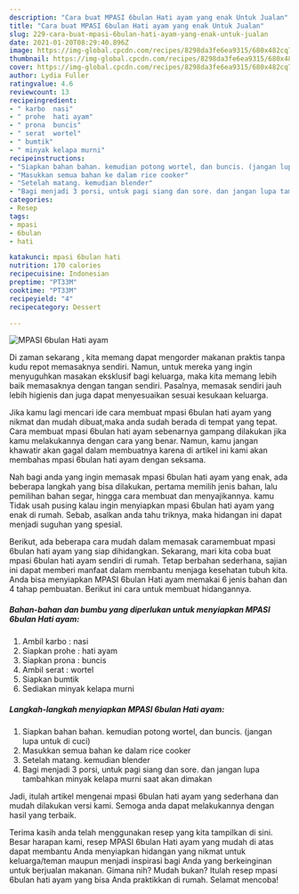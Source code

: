 ```yaml
---
description: "Cara buat MPASI 6bulan Hati ayam yang enak Untuk Jualan"
title: "Cara buat MPASI 6bulan Hati ayam yang enak Untuk Jualan"
slug: 229-cara-buat-mpasi-6bulan-hati-ayam-yang-enak-untuk-jualan
date: 2021-01-20T08:29:40.896Z
image: https://img-global.cpcdn.com/recipes/8298da3fe6ea9315/680x482cq70/mpasi-6bulan-hati-ayam-foto-resep-utama.jpg
thumbnail: https://img-global.cpcdn.com/recipes/8298da3fe6ea9315/680x482cq70/mpasi-6bulan-hati-ayam-foto-resep-utama.jpg
cover: https://img-global.cpcdn.com/recipes/8298da3fe6ea9315/680x482cq70/mpasi-6bulan-hati-ayam-foto-resep-utama.jpg
author: Lydia Fuller
ratingvalue: 4.6
reviewcount: 13
recipeingredient:
- " karbo  nasi"
- " prohe  hati ayam"
- " prona  buncis"
- " serat  wortel"
- " bumtik"
- " minyak kelapa murni"
recipeinstructions:
- "Siapkan bahan bahan. kemudian potong wortel, dan buncis. (jangan lupa untuk di cuci)"
- "Masukkan semua bahan ke dalam rice cooker"
- "Setelah matang. kemudian blender"
- "Bagi menjadi 3 porsi, untuk pagi siang dan sore. dan jangan lupa tambahkan minyak kelapa murni saat akan dimakan"
categories:
- Resep
tags:
- mpasi
- 6bulan
- hati

katakunci: mpasi 6bulan hati 
nutrition: 170 calories
recipecuisine: Indonesian
preptime: "PT33M"
cooktime: "PT33M"
recipeyield: "4"
recipecategory: Dessert

---
```



![MPASI 6bulan Hati ayam](https://img-global.cpcdn.com/recipes/8298da3fe6ea9315/680x482cq70/mpasi-6bulan-hati-ayam-foto-resep-utama.jpg)

Di zaman  sekarang , kita memang dapat mengorder makanan praktis tanpa kudu repot memasaknya sendiri. Namun, untuk mereka yang ingin menyuguhkan masakan eksklusif bagi keluarga, maka kita memang lebih baik memasaknya dengan tangan sendiri. Pasalnya, memasak sendiri jauh lebih higienis dan juga dapat menyesuaikan sesuai kesukaan keluarga.

Jika kamu lagi mencari ide cara membuat mpasi 6bulan hati ayam yang nikmat dan mudah dibuat,maka anda sudah berada di tempat yang tepat. Cara membuat mpasi 6bulan hati ayam  sebenarnya gampang dilakukan jika kamu melakukannya dengan cara yang benar. Namun, kamu jangan khawatir akan gagal dalam membuatnya 
karena di artikel ini kami akan membahas mpasi 6bulan hati ayam dengan seksama.  



Nah bagi anda yang ingin memasak mpasi 6bulan hati ayam yang enak, ada beberapa langkah yang bisa dilakukan, pertama memilih jenis bahan, lalu pemilihan bahan segar, hingga cara membuat dan menyajikannya. kamu Tidak usah pusing kalau ingin menyiapkan mpasi 6bulan hati ayam yang enak di rumah. Sebab, asalkan anda  tahu triknya, maka hidangan ini dapat menjadi suguhan yang spesial.

Berikut, ada beberapa cara mudah dalam memasak caramembuat mpasi 6bulan hati ayam yang siap dihidangkan. Sekarang, mari kita coba buat mpasi 6bulan hati ayam sendiri di rumah. Tetap berbahan sederhana, sajian ini dapat memberi manfaat dalam membantu menjaga kesehatan tubuh kita. Anda bisa menyiapkan MPASI 6bulan Hati ayam memakai 6 jenis bahan dan 4 tahap pembuatan. Berikut ini cara untuk membuat hidangannya.

<!--inarticleads1-->

##### Bahan-bahan dan bumbu yang diperlukan untuk menyiapkan MPASI 6bulan Hati ayam:

1. Ambil  karbo : nasi
1. Siapkan  prohe : hati ayam
1. Siapkan  prona : buncis
1. Ambil  serat : wortel
1. Siapkan  bumtik
1. Sediakan  minyak kelapa murni




<!--inarticleads2-->

##### Langkah-langkah menyiapkan MPASI 6bulan Hati ayam:

1. Siapkan bahan bahan. kemudian potong wortel, dan buncis. (jangan lupa untuk di cuci)
1. Masukkan semua bahan ke dalam rice cooker
1. Setelah matang. kemudian blender
1. Bagi menjadi 3 porsi, untuk pagi siang dan sore. dan jangan lupa tambahkan minyak kelapa murni saat akan dimakan




Jadi, itulah artikel mengenai  mpasi 6bulan hati ayam  yang sederhana dan mudah dilakukan versi kami. Semoga anda dapat melakukannya dengan hasil yang terbaik. 

Terima kasih anda telah menggunakan resep yang kita tampilkan di sini. Besar harapan kami, resep  MPASI 6bulan Hati ayam yang mudah di atas dapat membantu Anda menyiapkan hidangan yang nikmat untuk keluarga/teman maupun menjadi inspirasi bagi Anda yang berkeinginan untuk berjualan makanan. Gimana nih? Mudah bukan? Itulah resep mpasi 6bulan hati ayam yang bisa Anda praktikkan di rumah. Selamat mencoba!


